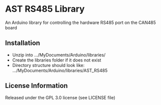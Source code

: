 # AST RS485 Library
An Arduino library for controlling the hardware RS485 port on the CAN485 board

## Installation
* Unzip into .../MyDocuments/Arduino/libraries/
* Create the libraries folder if it does not exist
* Directory structure should look like: .../MyDocuments/Arduino/libraries/AST_RS485

## License Information
Released under the GPL 3.0 license (see LICENSE file)
